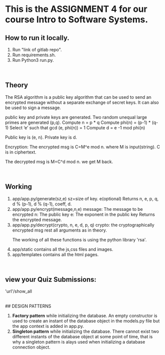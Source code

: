 # This is the ASSIGNMENT 4 for our course Intro to Software Systems.

## How to run it locally.

<ol>
<li> Run "link of gitlab repo". </li>
<li> Run requirements.sh. </li> 
<li> Run Python3 run.py. </li>
</ol>

<br>

## Theory

The RSA algorithm is a public key algorithm that can be used to send an encrypted message without a separate exchange of secret keys. It can also be used to sign a message.

public key and private keys are generated. Two random unequal large primes are generated (p,q). Compute n = p * q Compute phi(n) = (p-1) * (q-1) Select ‘e’ such that gcd (e, phi(n)) = 1 Compute d = e -1 mod phi(n)

Public key is (e, n). Private key is d.

Encryption: The encrypted msg is C=M^e mod n. where M is input(string). C is in ciphertext.

The decrypted msg is M=C^d mod n.
we get M back. 

<br>

## Working

<ol>
<li> app/app.py/generate(sz,e) sz=size of key. e(optional) Returns n, e, p, q, d % (p-1), d % (q-1), coeff, d. </li>

<li> app/app.py/encrypt(message,n,e) message: The message to be encrypted n: The public key e: The exponent in the public key Returns the encrypted message. </li>

<li> app/app.py/decrypt(crypto, n, e, d, p, q) crypto: the cryptographically encrypted msg rest all arguments as in theory. </li>

<p>The working of all these functions is using the python library 'rsa'.</p>

<li> app/static contains all the js,css files and images. </li>

<li> app/templates contains all the html pages. </li>
</ol>

<br>

## view your Quiz Submissions:

'url'/show_all 

<br>
## DESIGN PATTERNS

<ol>
<li> <strong>Factory pattern</strong> while initializing the database. An empty constructor is used to create an instant of the database object in the models.py file but the app context is added in app.py. </li>

<li> <strong>Singleton pattern</strong> while initializing the database. There cannot exist two different instants of the database object at some point of time, that is why a singleton pattern is alays used when initializing a database connection object. </li>
</ol>
